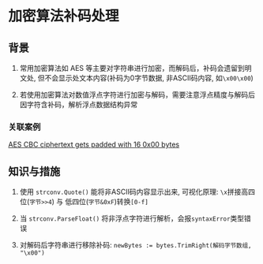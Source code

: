# 加密算法补码处理

## 背景

1. 常用加密算法如 AES 等主要对字符串进行加密，而解码后，补码会遗留到明文处, 但不会显示处文本内容(补码为0字节数据, 非ASCII码内容, 如`\x00\x00`)

2. 若使用加密算法对数值浮点字符进行加密与解码，需要注意浮点精度与解码后因字符含补码，解析浮点数据结构异常

### 关联案例

[AES CBC ciphertext gets padded with 16 0x00 bytes](https://stackoverflow.com/questions/72499124/golang-go-aes-cbc-ciphertext-gets-padded-with-16-0x00-bytes-for-some-reason)

## 知识与措施

1. 使用 `strconv.Quote()` 能将非ASCII码内容显示出来, 可视化原理: `\x`拼接高四位(`字节>>4`) 与 低四位(`字节&0xF`)转换`[0-f]`

2. 当 `strconv.ParseFloat()` 将非浮点字符进行解析，会报`syntaxError`类型错误

3. 对解码后字符串进行移除补码: `newBytes := bytes.TrimRight(解码字节数组, "\x00")`
